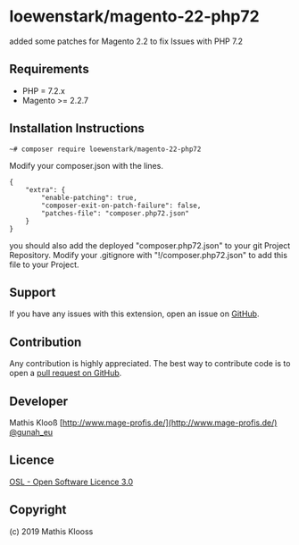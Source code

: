 loewenstark/magento-22-php72
=====================

added some patches for Magento 2.2 to fix Issues with PHP 7.2

Requirements
------------
- PHP = 7.2.x
- Magento >= 2.2.7

Installation Instructions
-------------------------

```shell
~# composer require loewenstark/magento-22-php72
```

Modify your composer.json with the lines.
```
{
    "extra": {
        "enable-patching": true,
        "composer-exit-on-patch-failure": false,
        "patches-file": "composer.php72.json"
    }
}
```

you should also add the deployed "composer.php72.json" to your git Project Repository.
Modify your .gitignore with "!/composer.php72.json" to add this file to your Project.

Support
-------
If you have any issues with this extension, open an issue on [GitHub](https://github.com/mklooss/magento2.2-php7.2/issues).

Contribution
------------
Any contribution is highly appreciated. The best way to contribute code is to open a [pull request on GitHub](https://help.github.com/articles/using-pull-requests).

Developer
---------
Mathis Klooß
[http://www.mage-profis.de/](http://www.mage-profis.de/)
[@gunah_eu](https://twitter.com/gunah_eu)

Licence
-------
[OSL - Open Software Licence 3.0](http://opensource.org/licenses/osl-3.0.php)

Copyright
---------
(c) 2019 Mathis Klooss